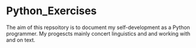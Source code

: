 # Python_Exercises

The aim of this repsoitory is to document my self-development as a Python programmer. 
My progescts mainly concert linguistics and and working with and on text.